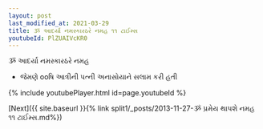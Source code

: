 ```yaml
---
layout: post
last_modified_at: 2021-03-29
title: ૐ આદર્યા નમસ્કારઠરે નમહ ૧૧ ટાઈમ્સ
youtubeId: PlZUAIVcKR0
---
```

 
 
 ૐ આદર્યા નમસ્કારઠરે નમહ  
 
 -  જેમણે ooષિ આત્રીની પત્ની અનાસોયાને સલામ કરી હતી 
 
  
 
  
 
 
 
 
 
 


{% include youtubePlayer.html id=page.youtubeId %}
 
[Next]({{ site.baseurl }}{% link  split1/_posts/2013-11-27-ૐ પ્રમેય થાપશે નમહ ૧૧ ટાઈમ્સ.md%})
 
